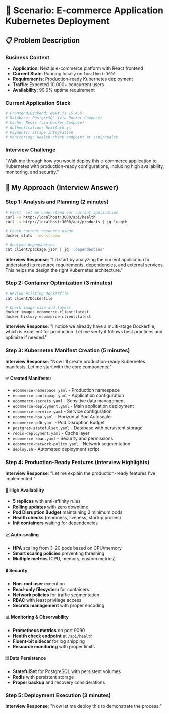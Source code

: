 # 🛒 **Scenario: E-commerce Application Kubernetes Deployment**

## 📋 **Problem Description**

### **Business Context**
- **Application**: Next.js e-commerce platform with React frontend
- **Current State**: Running locally on `localhost:3000`
- **Requirements**: Production-ready Kubernetes deployment
- **Traffic**: Expected 10,000+ concurrent users
- **Availability**: 99.9% uptime requirement

### **Current Application Stack**
```bash
# Frontend/Backend: Next.js 15.4.5
# Database: PostgreSQL (via Docker Compose)
# Cache: Redis (via Docker Compose)
# Authentication: NextAuth.js
# Payments: Stripe integration
# Monitoring: Health check endpoint at /api/health
```

### **Interview Challenge**
"Walk me through how you would deploy this e-commerce application to Kubernetes with production-ready configurations, including high availability, monitoring, and security."

## 🎯 **My Approach (Interview Answer)**

### **Step 1: Analysis and Planning (2 minutes)**
```bash
# First, let me understand our current application
curl -s http://localhost:3000/api/health
curl -s http://localhost:3000/api/products | jq length

# Check current resource usage
docker stats --no-stream

# Analyze dependencies
cat client/package.json | jq '.dependencies'
```

**Interview Response**: "I'd start by analyzing the current application to understand its resource requirements, dependencies, and external services. This helps me design the right Kubernetes architecture."

### **Step 2: Container Optimization (3 minutes)**
```bash
# Review existing Dockerfile
cat client/Dockerfile

# Check image size and layers
docker images ecommerce-client:latest
docker history ecommerce-client:latest
```

**Interview Response**: "I notice we already have a multi-stage Dockerfile, which is excellent for production. Let me verify it follows best practices and optimize if needed."

### **Step 3: Kubernetes Manifest Creation (5 minutes)**
**Interview Response**: "Now I'll create production-ready Kubernetes manifests. Let me start with the core components:"

#### **✅ Created Manifests:**
- `ecommerce-namespace.yaml` - Production namespace
- `ecommerce-configmap.yaml` - Application configuration
- `ecommerce-secrets.yaml` - Sensitive data management
- `ecommerce-deployment.yaml` - Main application deployment
- `ecommerce-service.yaml` - Service configuration
- `ecommerce-hpa.yaml` - Horizontal Pod Autoscaler
- `ecommerce-pdb.yaml` - Pod Disruption Budget
- `postgres-statefulset.yaml` - Database with persistent storage
- `redis-deployment.yaml` - Cache layer
- `ecommerce-rbac.yaml` - Security and permissions
- `ecommerce-network-policy.yaml` - Network segmentation
- `deploy.sh` - Automated deployment script

### **Step 4: Production-Ready Features (Interview Highlights)**
**Interview Response**: "Let me explain the production-ready features I've implemented:"

#### **🚀 High Availability**
- **5 replicas** with anti-affinity rules
- **Rolling updates** with zero downtime
- **Pod Disruption Budget** maintaining 3 minimum pods
- **Health checks** (readiness, liveness, startup probes)
- **Init containers** waiting for dependencies

#### **📈 Auto-scaling**
- **HPA** scaling from 3-20 pods based on CPU/memory
- **Smart scaling policies** preventing thrashing
- **Multiple metrics** (CPU, memory, custom metrics)

#### **🔒 Security**
- **Non-root user** execution
- **Read-only filesystem** for containers
- **Network policies** for traffic segmentation
- **RBAC** with least privilege access
- **Secrets management** with proper encoding

#### **📊 Monitoring & Observability**
- **Prometheus metrics** on port 9090
- **Health check endpoint** at `/api/health`
- **Fluent-bit sidecar** for log shipping
- **Resource monitoring** with proper limits

#### **🗄️ Data Persistence**
- **StatefulSet** for PostgreSQL with persistent volumes
- **Redis** with persistent storage
- **Proper backup** and recovery considerations

### **Step 5: Deployment Execution (3 minutes)**
**Interview Response**: "Now let me deploy this to demonstrate the process:"
